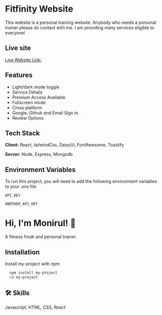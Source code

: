 
# Fitfinity Website

This website is a personal training website. Anybody who needs a personal trainer please do contact with me.
I am providing many services eligible to everyone!

## Live site 

[Live Website Link: ](https://linktodocumentation)


## Features

- Light/dark mode toggle
- Service Details 
- Premium Access Available
- Fullscreen mode
- Cross platform
- Google, Github and Email Sign in.
- Review Options


## Tech Stack

**Client:** React, tailwindCss, DaisyUi, FontAwesome, Toastify

**Server:** Node, Express, Mongodb


## Environment Variables

To run this project, you will need to add the following environment variables to your .env file

`API_KEY`

`ANOTHER_API_KEY`


# Hi, I'm Monirul! 👋

A fitness freak and personal trainer.
## Installation

Install my-project with npm

```bash
  npm install my-project
  cd my-project
```
    
## 🛠 Skills
Javascript, HTML, CSS, React

